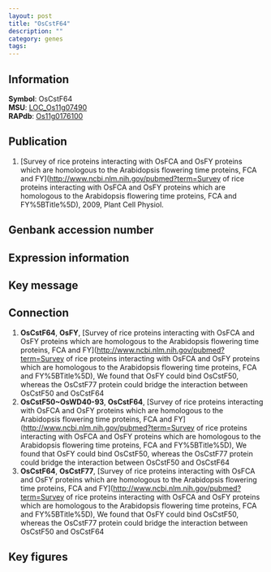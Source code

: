 ```yaml
---
layout: post
title: "OsCstF64"
description: ""
category: genes
tags: 
---
```


## Information
__Symbol__: OsCstF64  
__MSU__: [LOC_Os11g07490](http://rice.plantbiology.msu.edu/cgi-bin/ORF_infopage.cgi?orf=LOC_Os11g07490)  
__RAPdb__: [Os11g0176100](http://rapdb.dna.affrc.go.jp/viewer/gbrowse_details/irgsp1?name=Os11g0176100)  

## Publication
1. [Survey of rice proteins interacting with OsFCA and OsFY proteins which are homologous to the Arabidopsis flowering time proteins, FCA and FY](http://www.ncbi.nlm.nih.gov/pubmed?term=Survey of rice proteins interacting with OsFCA and OsFY proteins which are homologous to the Arabidopsis flowering time proteins, FCA and FY%5BTitle%5D), 2009, Plant Cell Physiol.

## Genbank accession number

## Expression information

## Key message

## Connection
1. __OsCstF64__, __OsFY__, [Survey of rice proteins interacting with OsFCA and OsFY proteins which are homologous to the Arabidopsis flowering time proteins, FCA and FY](http://www.ncbi.nlm.nih.gov/pubmed?term=Survey of rice proteins interacting with OsFCA and OsFY proteins which are homologous to the Arabidopsis flowering time proteins, FCA and FY%5BTitle%5D),  We found that OsFY could bind OsCstF50, whereas the OsCstF77 protein could bridge the interaction between OsCstF50 and OsCstF64
2. __OsCstF50~OsWD40-93__, __OsCstF64__, [Survey of rice proteins interacting with OsFCA and OsFY proteins which are homologous to the Arabidopsis flowering time proteins, FCA and FY](http://www.ncbi.nlm.nih.gov/pubmed?term=Survey of rice proteins interacting with OsFCA and OsFY proteins which are homologous to the Arabidopsis flowering time proteins, FCA and FY%5BTitle%5D),  We found that OsFY could bind OsCstF50, whereas the OsCstF77 protein could bridge the interaction between OsCstF50 and OsCstF64
3. __OsCstF64__, __OsCstF77__, [Survey of rice proteins interacting with OsFCA and OsFY proteins which are homologous to the Arabidopsis flowering time proteins, FCA and FY](http://www.ncbi.nlm.nih.gov/pubmed?term=Survey of rice proteins interacting with OsFCA and OsFY proteins which are homologous to the Arabidopsis flowering time proteins, FCA and FY%5BTitle%5D),  We found that OsFY could bind OsCstF50, whereas the OsCstF77 protein could bridge the interaction between OsCstF50 and OsCstF64

## Key figures


